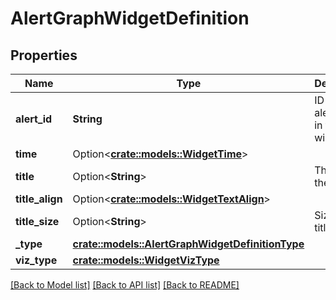# AlertGraphWidgetDefinition

## Properties

Name | Type | Description | Notes
------------ | ------------- | ------------- | -------------
**alert_id** | **String** | ID of the alert to use in the widget. | 
**time** | Option<[**crate::models::WidgetTime**](WidgetTime.md)> |  | [optional]
**title** | Option<**String**> | The title of the widget. | [optional]
**title_align** | Option<[**crate::models::WidgetTextAlign**](WidgetTextAlign.md)> |  | [optional]
**title_size** | Option<**String**> | Size of the title. | [optional]
**_type** | [**crate::models::AlertGraphWidgetDefinitionType**](AlertGraphWidgetDefinitionType.md) |  | 
**viz_type** | [**crate::models::WidgetVizType**](WidgetVizType.md) |  | 

[[Back to Model list]](../README.md#documentation-for-models) [[Back to API list]](../README.md#documentation-for-api-endpoints) [[Back to README]](../README.md)


